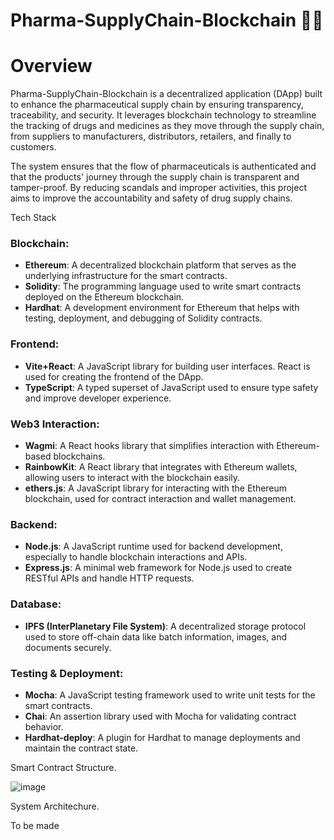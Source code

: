 # Pharma-SupplyChain-Blockchain 💊📑


# Overview
Pharma-SupplyChain-Blockchain is a decentralized application (DApp) built to enhance the pharmaceutical supply chain by ensuring transparency, traceability, and security. It leverages blockchain technology to streamline the tracking of drugs and medicines as they move through the supply chain, from suppliers to manufacturers, distributors, retailers, and finally to customers.

The system ensures that the flow of pharmaceuticals is authenticated and that the products' journey through the supply chain is transparent and tamper-proof. By reducing scandals and improper activities, this project aims to improve the accountability and safety of drug supply chains.



Tech Stack

### Blockchain:
- **Ethereum**: A decentralized blockchain platform that serves as the underlying infrastructure for the smart contracts.
- **Solidity**: The programming language used to write smart contracts deployed on the Ethereum blockchain.
- **Hardhat**: A development environment for Ethereum that helps with testing, deployment, and debugging of Solidity contracts.
  
### Frontend:
- **Vite+React**: A JavaScript library for building user interfaces. React is used for creating the frontend of the DApp.
- **TypeScript**: A typed superset of JavaScript used to ensure type safety and improve developer experience.

### Web3 Interaction:
- **Wagmi**: A React hooks library that simplifies interaction with Ethereum-based blockchains.
- **RainbowKit**: A React library that integrates with Ethereum wallets, allowing users to interact with the blockchain easily.
- **ethers.js**: A JavaScript library for interacting with the Ethereum blockchain, used for contract interaction and wallet management.

### Backend:
- **Node.js**: A JavaScript runtime used for backend development, especially to handle blockchain interactions and APIs.
- **Express.js**: A minimal web framework for Node.js used to create RESTful APIs and handle HTTP requests.

### Database:
- **IPFS (InterPlanetary File System)**: A decentralized storage protocol used to store off-chain data like batch information, images, and documents securely.

### Testing & Deployment:
- **Mocha**: A JavaScript testing framework used to write unit tests for the smart contracts.
- **Chai**: An assertion library used with Mocha for validating contract behavior.
- **Hardhat-deploy**: A plugin for Hardhat to manage deployments and maintain the contract state.


Smart Contract Structure.

![image](https://github.com/user-attachments/assets/b2130be5-dc0e-4843-82a7-3532d044a787)

System Architechure.

To be made



